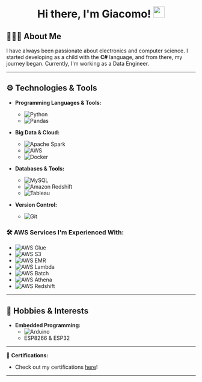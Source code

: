 <h1 align="center"> Hi there, I'm Giacomo! <img src="https://raw.githubusercontent.com/iampavangandhi/iampavangandhi/master/gifs/Hi.gif" width="30px"></h1>

## 👨🏻‍💻 About Me 

I have always been passionate about electronics and computer science. I started developing as a child with the <b>C#</b> language, and from there, my journey began. Currently, I'm working as a Data Engineer.

---

## ⚙️ Technologies & Tools

- **Programming Languages & Tools:**
  - ![Python](https://img.shields.io/badge/-Python-fff?&logo=Python)
  - ![Pandas](https://img.shields.io/badge/Pandas-2C2D72?style=for-the-badge&logo=pandas&logoColor=white)

- **Big Data & Cloud:**
  - ![Apache Spark](https://img.shields.io/badge/Apache_Spark-FFFFFF?style=for-the-badge&logo=apachespark&logoColor=#E35A16)
  - ![AWS](https://img.shields.io/badge/Amazon_AWS-FF9900?style=for-the-badge&logo=amazonaws&logoColor=white)
  - ![Docker](https://img.shields.io/badge/Docker-2CA5E0?style=for-the-badge&logo=docker&logoColor=white)

- **Databases & Tools:**
  - ![MySQL](https://img.shields.io/badge/MySQL-00000F?style=for-the-badge&logo=mysql&logoColor=white)
  - ![Amazon Redshift](https://img.shields.io/badge/Amazon_Redshift-8C4FFF?style=for-the-badge&logo=amazon-redshift&logoColor=white)
  - ![Tableau](https://img.shields.io/badge/Tableau-E97627?style=for-the-badge&logo=Tableau&logoColor=white)

- **Version Control:**
  - ![Git](https://img.shields.io/badge/-Git-fff?&logo=Git)

### 🛠️ AWS Services I'm Experienced With:
- ![AWS Glue](https://img.shields.io/badge/AWS_Glue-232F3E?style=for-the-badge&logo=amazonaws&logoColor=white)
- ![AWS S3](https://img.shields.io/badge/AWS_S3-569A31?style=for-the-badge&logo=amazons3&logoColor=white)
- ![AWS EMR](https://img.shields.io/badge/AWS_EMR-FF9900?style=for-the-badge&logo=amazonaws&logoColor=white)
- ![AWS Lambda](https://img.shields.io/badge/AWS_Lambda-FF9900?style=for-the-badge&logo=awslambda&logoColor=white)
- ![AWS Batch](https://img.shields.io/badge/AWS_Batch-569A31?style=for-the-badge&logo=amazonaws&logoColor=white)
- ![AWS Athena](https://img.shields.io/badge/AWS_Athena-FF9900?style=for-the-badge&logo=amazonaws&logoColor=white)
- ![AWS Redshift](https://img.shields.io/badge/AWS_Redshift-8C4FFF?style=for-the-badge&logo=amazon-redshift&logoColor=white)

---

## 🎯 Hobbies & Interests

- **Embedded Programming:**
  - ![Arduino](https://img.shields.io/badge/Arduino_IDE-00979D?style=for-the-badge&logo=arduino&logoColor=white)
  - ESP8266 & ESP32
  
---

📜 **Certifications:**

- Check out my certifications [here](https://www.credly.com/badges/21ebb950-118c-46dc-81a7-80b552478a3c/public_url)!

---
